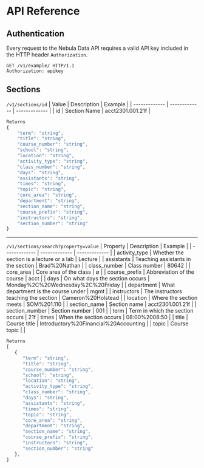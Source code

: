# API Reference

## Authentication
Every request to the Nebula Data API requires a valid API key included in the HTTP header `Authorization`.
```HTTP
GET /v1/example/ HTTP/1.1
Authorization: apikey
```

## Sections

`/v1/sections/id`
| Value | Description | Example |
| ------------- | ------------- | ------------- |
| id  | Section Name  | acct2301.001.21f |
```js
Returns
{
    "term": "string",
    "title": "string",
    "course_number": "string",
    "school": "string",
    "location": "string",
    "activity_type": "string",
    "class_number": "string",
    "days": "string",
    "assistants": "string",
    "times": "string",
    "topic": "string",
    "core_area": "string",
    "department": "string",
    "section_name": "string",
    "course_prefix": "string",
    "instructors": "string",
    "section_number": "string"
}
```
---

`/v1/sections/search?property=value`
| Property | Description | Example |
| ------------- | ------------- | ------------- |
| activity_type  | Whether the section is a lecture or a lab  | Lecture |
| assistants | Teaching assistants in the section  | Brad%20Nathan |
| class_number | Class number | 80642 |
| core_area | Core area of the class | ∅ |
| course_prefix | Abbreviation of the course | acct |
| days | On what days the section occurs | Monday%2C%20Wednesday%2C%20Friday |
| department | What department is the course under | mgmt |
| instructors | The instructors teaching the section | Cameron%20Holstead |
| location | Where the section meets | SOM%201.110 |
| section_name | Section name | acct2301.001.21f |
| section_number | Section number | 001 |
| term | Term in which the section occurs | 21f
| times | When the section occurs | 08:00%2008:50 |
| title | Course title | Introductory%20Financial%20Accounting |
| topic | Course topic | |
```js
Returns
[
   {
      "term": "string",
      "title": "string",
      "course_number": "string",
      "school": "string",
      "location": "string",
      "activity_type": "string",
      "class_number": "string",
      "days": "string",
      "assistants": "string",
      "times": "string",
      "topic": "string",
      "core_area": "string",
      "department": "string",
      "section_name": "string",
      "course_prefix": "string",
      "instructors": "string",
      "section_number": "string"
   },
]
```



